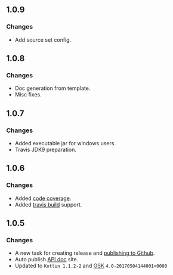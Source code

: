 ## 1.0.9

### Changes

* Add source set config.

## 1.0.8

### Changes

* Doc generation from template.
* Misc fixes.

## 1.0.7

### Changes

* Added executable jar for windows users.
* Travis JDK9 preparation.

## 1.0.6

### Changes

* Added [code coverage](https://codecov.io/gh/sureshg/kotlin-starter).
* Added [travis build](https://travis-ci.org/sureshg/kotlin-starter) support.

## 1.0.5

### Changes

* A new task for creating release and [publishing to Github][github-release].
* Auto publish [API doc][apidoc-url] site.
* Updated to `Kotlin 1.1.2-2` and [GSK][gsk] `4.0-20170504144001+0000`


<!-- Badges -->

[gsk]: https://github.com/gradle/gradle-script-kotlin
[apidoc-url]: https://sureshg.github.io/kotlin-starter/
[github-release]: https://help.github.com/articles/creating-releases/
